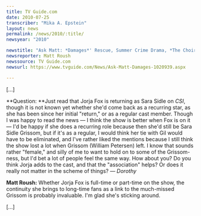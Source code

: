 ```yaml
---
title: TV Guide.com
date: 2010-07-25
transcriber: "Mika A. Epstein"
layout: news
permalink: /news/2010/:title/
newsyear: "2010"

newstitle: "Ask Matt: *Damages*' Rescue, Summer Crime Drama, *The Choir* and More!  "
newsreporter: Matt Roush
newssource: TV Guide.com
newsurl: https://www.tvguide.com/News/Ask-Matt-Damages-1020939.aspx

---
```


[...]

**Question: **Just read that Jorja Fox is returning as Sara Sidle on *CSI*, though it is not known yet whether she'd come back as a recurring star, as she has been since her initial "return," or as a regular cast member. Though I was happy to read the news &mdash; I think the show is better when Fox is on it &mdash; I'd be happy if she does a recurring role because then she'd still be Sara Sidle Grissom, but if it's as a regular, I would think her tie with Gil would have to be eliminated, and I've rather liked the mentions because I still think the show lost a lot when Grissom (William Petersen) left. I know that sounds rather "female," and silly of me to want to hold on to some of the Grissom-ness, but I'd bet a lot of people feel the same way. How about you? Do you think Jorja adds to the cast, and that the "association" helps? Or does it really not matter in the scheme of things? &mdash; *Dorothy*

**Matt Roush:** Whether Jorja Fox is full-time or part-time on the show, the continuity she brings to long-time fans as a link to the much-missed Grissom is probably invaluable. I'm glad she's sticking around.

[...]
